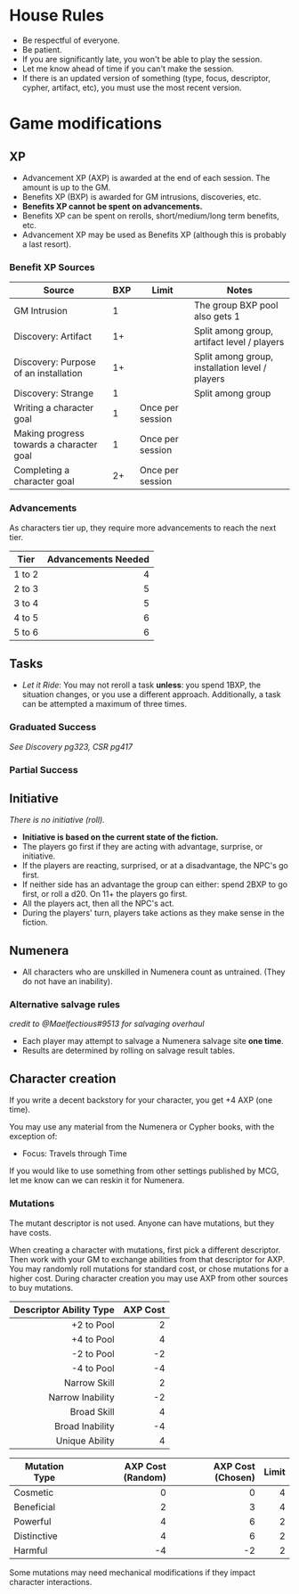 # House Rules
- Be respectful of everyone.
- Be patient.
- If you are significantly late, you won't be able to play the session.
- Let me know ahead of time if you can't make the session.
- If there is an updated version of something (type, focus, descriptor, cypher, artifact, etc), you must use the most recent version.

# Game modifications
## XP
- Advancement XP (AXP) is awarded at the end of each session. The amount is up to the GM. 
- Benefits XP (BXP) is awarded for GM intrusions, discoveries, etc.
- **Benefits XP cannot be spent on advancements.**
- Benefits XP can be spent on rerolls, short/medium/long term benefits, etc.
- Advancement XP may be used as Benefits XP (although this is probably a last resort).

### Benefit XP Sources
| Source                                   | BXP | Limit            | Notes                                           |
| ---------------------------------------- | --- | ---------------- | ----------------------------------------------- |
| GM Intrusion                             | 1   |                  | The group BXP pool also gets 1                  |
| Discovery: Artifact                      | 1+  |                  | Split among group, artifact level / players     |
| Discovery: Purpose of an installation    | 1+  |                  | Split among group, installation level / players |
| Discovery: Strange                       | 1   |                  | Split among group                               |
| Writing a character goal                 | 1   | Once per session |                                                 |
| Making progress towards a character goal | 1   | Once per session |                                                 |
| Completing a character goal              | 2+  | Once per session |                                                 |

### Advancements
As characters tier up, they require more advancements to reach the next tier.

| Tier   | Advancements Needed |
| ------ | -------------------:|
| 1 to 2 | 4                   |
| 2 to 3 | 5                   |
| 3 to 4 | 5                   |
| 4 to 5 | 6                   |
| 5 to 6 | 6                   |

## Tasks
- *Let it Ride*: You may not reroll a task **unless**: you spend 1BXP, the situation changes, or you use a different approach. Additionally, a task can be attempted a maximum of three times.

### Graduated Success
*See Discovery pg323, CSR pg417*

### Partial Success

## Initiative
*There is no initiative (roll).*

- **Initiative is based on the current state of the fiction.** 
- The players go first if they are acting with advantage, surprise, or initiative. 
- If the players are reacting, surprised, or at a disadvantage, the NPC's go first. 
- If neither side has an advantage the group can either: spend 2BXP to go first, or roll a d20. On 11+ the players go first.
- All the players act, then all the NPC's act.
- During the players' turn, players take actions as they make sense in the fiction. 

## Numenera
- All characters who are unskilled in Numenera count as untrained. (They do not have an inability).

### Alternative salvage rules 
*credit to @Maelfectious#9513 for salvaging overhaul*

- Each player may attempt to salvage a Numenera salvage site **one time**.
- Results are determined by rolling on salvage result tables.

## Character creation
If you write a decent backstory for your character, you get +4 AXP (one time).

You may use any material from the Numenera or Cypher books, with the exception of:

- Focus: Travels through Time

If you would like to use something from other settings published by MCG, let me know can we can reskin it for Numenera.

### Mutations
The mutant descriptor is not used. Anyone can have mutations, but they have costs.

When creating a character with mutations, first pick a different descriptor. Then work with your GM to exchange abilities from that descriptor for AXP. You may randomly roll mutations for standard cost, or chose mutations for a higher cost. During character creation you may use AXP from other sources to buy mutations.

| Descriptor Ability Type  | AXP Cost  |
| -----------------------: | --------: |
| +2 to Pool               | 2         |
| +4 to Pool               | 4         |
| -2 to Pool               | -2        |
| -4 to Pool               | -4        |
| Narrow Skill             | 2         |
| Narrow Inability         | -2        |
| Broad Skill              | 4         |
| Broad Inability          | -4        |
| Unique Ability           | 4         |

| Mutation Type | AXP Cost (Random) | AXP Cost (Chosen) | Limit |
| ------------- | -----------------:| -----------------:| -----:|
| Cosmetic      | 0                 | 0                 | 4     |
| Beneficial    | 2                 | 3                 | 4     |
| Powerful      | 4                 | 6                 | 2     |
| Distinctive   | 4                 | 6                 | 2     |
| Harmful       | -4                | -2                | 2     |

Some mutations may need mechanical modifications if they impact character interactions.
